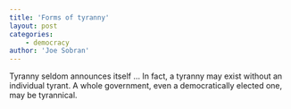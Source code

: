 ```yaml
---
title: 'Forms of tyranny'
layout: post
categories:
    - democracy
author: 'Joe Sobran'
---
```


Tyranny seldom announces itself … In fact, a tyranny may exist without an individual tyrant. A whole government, even a democratically elected one, may be tyrannical.